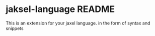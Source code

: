 # jaksel-language README

This is an extension for your jaxel language. in the form of syntax and snippets